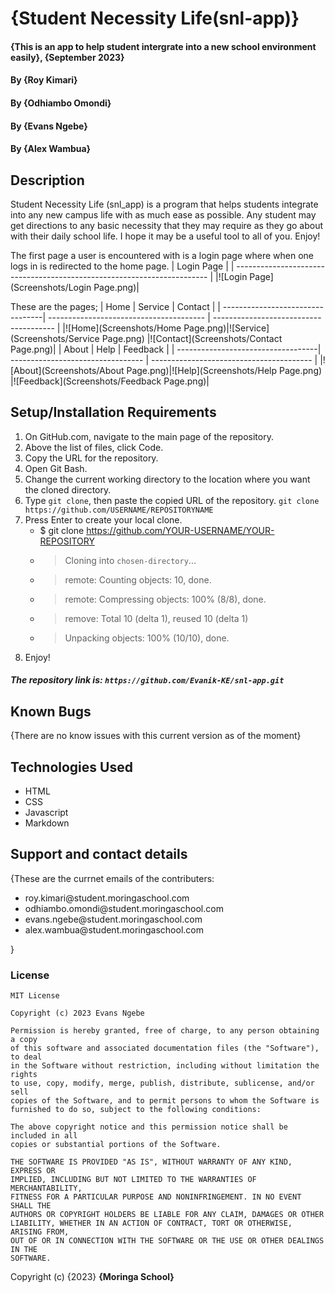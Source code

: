 # {Student Necessity Life(snl-app)}
#### {This is an app to help student intergrate into a new school environment easily}, {September 2023}
#### By **{Roy Kimari}**
#### By **{Odhiambo Omondi}**
#### By **{Evans Ngebe}**
#### By **{Alex Wambua}**

## Description
Student Necessity Life (snl_app) is a program that helps students integrate into any new campus life with as much ease as possible. Any student may get directions to any basic necessity that they may require as they go about with their daily school life. I hope it may be a useful tool to all of you. Enjoy!

The first page a user is encountered with is a login page where when one logs in is redirected to the home page.
| Login Page |
| ----------------------------------------------------------------------- |
|![Login Page](Screenshots/Login Page.png)|

These are the pages;
| Home | Service | Contact |
| ---------------------------------| --------------------------------------- | -------------------------------------- |
|![Home](Screenshots/Home Page.png)|![Service](Screenshots/Service Page.png) |![Contact](Screenshots/Contact Page.png)|
| About | Help | Feedback |
| -----------------------------------| --------------------------------- | ---------------------------------------- |
|![About](Screenshots/About Page.png)|![Help](Screenshots/Help Page.png) |![Feedback](Screenshots/Feedback Page.png)|

## Setup/Installation Requirements
1. On GitHub.com, navigate to the main page of the repository.
2. Above the list of files, click  Code.
3. Copy the URL for the repository.
4. Open Git Bash.
5. Change the current working directory to the location where you want the cloned directory.
6. Type ```git clone```, then paste the copied URL of the repository.
```git clone https://github.com/USERNAME/REPOSITORYNAME```
7. Press Enter to create your local clone.
    * $ git clone https://github.com/YOUR-USERNAME/YOUR-REPOSITORY  
    * > Cloning into `chosen-directory`...  
    * > remote: Counting objects: 10, done.  
    * > remote: Compressing objects: 100% (8/8), done.  
    * > remove: Total 10 (delta 1), reused 10 (delta 1)  
    * > Unpacking objects: 100% (10/10), done.
8. Enjoy!

##### The repository link is: ```https://github.com/Evanik-KE/snl-app.git```

## Known Bugs
{There are no know issues with this current version as of the moment}

## Technologies Used
 * HTML
 * CSS
 * Javascript
 * Markdown

## Support and contact details
{These are the currnet emails of the contributers:
<ul>
<li>roy.kimari@student.moringaschool.com</li>
<li>odhiambo.omondi@student.moringaschool.com</li>
<li>evans.ngebe@student.moringaschool.com</li>
<li>alex.wambua@student.moringaschool.com</li>
</ul>}

### License
```
MIT License

Copyright (c) 2023 Evans Ngebe

Permission is hereby granted, free of charge, to any person obtaining a copy
of this software and associated documentation files (the "Software"), to deal
in the Software without restriction, including without limitation the rights
to use, copy, modify, merge, publish, distribute, sublicense, and/or sell
copies of the Software, and to permit persons to whom the Software is
furnished to do so, subject to the following conditions:

The above copyright notice and this permission notice shall be included in all
copies or substantial portions of the Software.

THE SOFTWARE IS PROVIDED "AS IS", WITHOUT WARRANTY OF ANY KIND, EXPRESS OR
IMPLIED, INCLUDING BUT NOT LIMITED TO THE WARRANTIES OF MERCHANTABILITY,
FITNESS FOR A PARTICULAR PURPOSE AND NONINFRINGEMENT. IN NO EVENT SHALL THE
AUTHORS OR COPYRIGHT HOLDERS BE LIABLE FOR ANY CLAIM, DAMAGES OR OTHER
LIABILITY, WHETHER IN AN ACTION OF CONTRACT, TORT OR OTHERWISE, ARISING FROM,
OUT OF OR IN CONNECTION WITH THE SOFTWARE OR THE USE OR OTHER DEALINGS IN THE
SOFTWARE.
```


Copyright (c) {2023} **{Moringa School}**